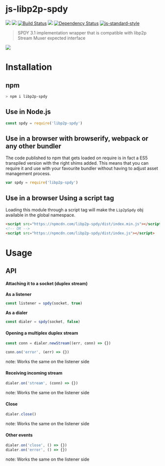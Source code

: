 js-libp2p-spdy
==============

[![](https://img.shields.io/badge/made%20by-Protocol%20Labs-blue.svg?style=flat-square)](http://ipn.io)
[![](https://img.shields.io/badge/freenode-%23ipfs-blue.svg?style=flat-square)](http://webchat.freenode.net/?channels=%23ipfs)
[![Build Status](https://travis-ci.org/diasdavid/js-libp2p-spdy.svg?style=flat-square)](https://travis-ci.org/diasdavid/js-libp2p-spdy)
![](https://img.shields.io/badge/coverage-100%25-green.svg?style=flat-square)
[![Dependency Status](https://david-dm.org/diasdavid/js-libp2p-spdy.svg?style=flat-square)](https://david-dm.org/diasdavid/js-libp2p-spdy)
[![js-standard-style](https://img.shields.io/badge/code%20style-standard-brightgreen.svg?style=flat-square)](https://github.com/feross/standard)

> SPDY 3.1 implementation wrapper that is compatible with libp2p Stream Muxer expected interface

[![](https://github.com/diasdavid/interface-stream-muxer/raw/master/img/badge.png)](https://github.com/diasdavid/interface-stream-muxer)

# Installation

## npm

```sh
> npm i libp2p-spdy
```

## Use in Node.js

```js
const spdy = require('libp2p-spdy')
```

## Use in a browser with browserify, webpack or any other bundler

The code published to npm that gets loaded on require is in fact a ES5 transpiled version with the right shims added. This means that you can require it and use with your favourite bundler without having to adjust asset management process.

```JavaScript
var spdy = require('libp2p-spdy')
```

## Use in a browser Using a script tag

Loading this module through a script tag will make the `Lip2pSpdy` obj available in the global namespace.

```html
<script src="https://npmcdn.com/libp2p-spdy/dist/index.min.js"></script>
<!-- OR -->
<script src="https://npmcdn.com/libp2p-spdy/dist/index.js"></script>
```

# Usage

## API

#### Attaching it to a socket (duplex stream)

**As a listener**

```JavaScript
const listener = spdy(socket, true)
```

**As a dialer**

```JavaScript
const dialer = spdy(socket, false)
```

#### Opening a multiplex duplex stream

```JavaScript
const conn = dialer.newStream((err, conn) => {})

conn.on('error', (err) => {})
```

note: Works the same on the listener side

#### Receiving incoming stream

```JavaScript
dialer.on('stream', (conn) => {})
```

note: Works the same on the listener side

#### Close

```JavaScript
dialer.close()
```

note: Works the same on the listener side

#### Other events

```JavaScript
dialer.on('close', () => {})
dialer.on('error', () => {})
```

note: Works the same on the listener side
